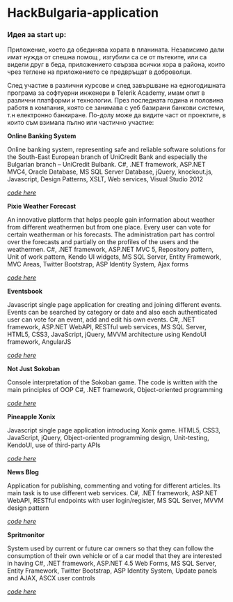 # HackBulgaria-application

### Идея за start up:
Приложение, което да обединява хората в планината. Независимо дали имат нужда от спешна помощ , изгубили са се от пътеките, или са видели друг в беда, приложението свързва всички хора в района, които чрез теглене на приложението се предвръщат в доброволци.

След участие в различни курсове и след завършване на едногодишната програма за софтуерни инженери в Telerik Academy, имам опит в различни платформи и технологии. През последната година и половина работя в компания, която се занимава с уеб базирани банкови системи, т.н електронно банкиране. По-долу може да видите част от проектите, в които съм взимала пълно или частично участие:

**Online Banking System**

Online banking system, representing safe and reliable software solutions for the South-East European branch of UniCredit Bank and especially the Bulgarian branch – UniCredit Bulbank.
C#, .NET framework, ASP.NET MVC4, Oracle Database, MS SQL Server Database, jQuery, knockout.js, Javascript, Design Patterns, XSLT, Web services, Visual Studio 2012

*[code here](http://www.unicreditbulbank.bg/en/index.htm)*


**Pixie Weather Forecast**

An innovative platform that helps people gain information about weather from different weathermen but from one place. Every user can vote for certain weatherman or his forecasts. The administration part has control over the forecasts and partially on the profiles of the users and the weathermen.
C#, .NET framework, ASP.NET MVC 5, Repository pattern, Unit of work pattern, Kendo UI widgets, MS SQL Server, Entity Framework, MVC Areas, Twitter Bootstrap, ASP Identity System, Ajax forms

*[code here](https://pixiesweatherforecast.codeplex.com/)*


**Eventsbook**

Javascript single page application for creating and joining different events. Events can be searched by category or date and also each authenticated user can vote for an event, add and edit his own events.
C#, .NET framework, ASP.NET WebAPI, RESTful web services, MS SQL Server, HTML5, CSS3, JavaScript, jQuery, MVVM architecture using KendoUI framework, AngularJS

*[code here](http://poloniumeventsbook.apphb.com)*


**Not Just Sokoban**

Console interpretation of the Sokoban game. The code is written with the main principles of OOP
C#, .NET framework, Object-oriented programming

*[code here](https://sokobanoop.codeplex.com/)*


**Pineapple Xonix**

Javascript single page application introducing Xonix game.
HTML5, CSS3, JavaScript, jQuery, Object-oriented programming design, Unit-testing, KendoUI, use of third-party APIs

*[code here](http://code.google.com/p/pineappleteam/)*


**News Blog**

Application for publishing, commenting and voting for different articles. Its main task is to use different web services.
C#, .NET framework, ASP.NET WebAPI, RESTful endpoints with user login/register, MS SQL Server, MVVM design pattern

*[code here](https://github.com/alexisss/NewsBlogWebApi)*


**Spritmonitor**

System used by current or future car owners so that they can follow the consumption of their own vehicle or of a car model that they are interested in having
C#, .NET framework, ASP.NET 4.5 Web Forms, MS SQL Server, Entity Framework, Twitter Bootstrap, ASP Identity System, Update panels and AJAX, ASCX user controls

*[code here](https://github.com/alexisss/SpritMonitor-ASP.NET-Web-Forms)*



